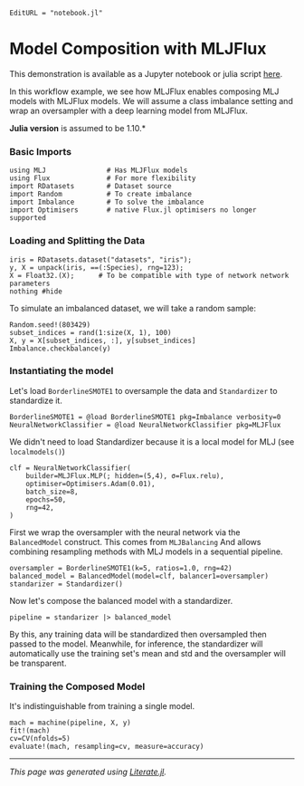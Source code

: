 ```@meta
EditURL = "notebook.jl"
```

# Model Composition with MLJFlux

This demonstration is available as a Jupyter notebook or julia script
[here](https://github.com/FluxML/MLJFlux.jl/tree/dev/docs/src/common_workflows/composition).

In this workflow example, we see how MLJFlux enables composing MLJ models with MLJFlux
models. We will assume a class imbalance setting and wrap an oversampler with a deep
learning model from MLJFlux.

**Julia version** is assumed to be 1.10.*

### Basic Imports

````@example composition
using MLJ               # Has MLJFlux models
using Flux              # For more flexibility
import RDatasets        # Dataset source
import Random           # To create imbalance
import Imbalance        # To solve the imbalance
import Optimisers       # native Flux.jl optimisers no longer supported
````

### Loading and Splitting the Data

````@example composition
iris = RDatasets.dataset("datasets", "iris");
y, X = unpack(iris, ==(:Species), rng=123);
X = Float32.(X);      # To be compatible with type of network network parameters
nothing #hide
````

To simulate an imbalanced dataset, we will take a random sample:

````@example composition
Random.seed!(803429)
subset_indices = rand(1:size(X, 1), 100)
X, y = X[subset_indices, :], y[subset_indices]
Imbalance.checkbalance(y)
````

### Instantiating the model

Let's load `BorderlineSMOTE1` to oversample the data and `Standardizer` to standardize
it.

````@example composition
BorderlineSMOTE1 = @load BorderlineSMOTE1 pkg=Imbalance verbosity=0
NeuralNetworkClassifier = @load NeuralNetworkClassifier pkg=MLJFlux
````

We didn't need to load Standardizer because it is a local model for MLJ (see
`localmodels()`)

````@example composition
clf = NeuralNetworkClassifier(
    builder=MLJFlux.MLP(; hidden=(5,4), σ=Flux.relu),
    optimiser=Optimisers.Adam(0.01),
    batch_size=8,
    epochs=50,
    rng=42,
)
````

First we wrap the oversampler with the neural network via the `BalancedModel`
construct. This comes from `MLJBalancing` And allows combining resampling methods with
MLJ models in a sequential pipeline.

````@example composition
oversampler = BorderlineSMOTE1(k=5, ratios=1.0, rng=42)
balanced_model = BalancedModel(model=clf, balancer1=oversampler)
standarizer = Standardizer()
````

Now let's compose the balanced model with a standardizer.

````@example composition
pipeline = standarizer |> balanced_model
````

By this, any training data will be standardized then oversampled then passed to the
model. Meanwhile, for inference, the standardizer will automatically use the training
set's mean and std and the oversampler will be transparent.

### Training the Composed Model

It's indistinguishable from training a single model.

````@example composition
mach = machine(pipeline, X, y)
fit!(mach)
cv=CV(nfolds=5)
evaluate!(mach, resampling=cv, measure=accuracy)
````

---

*This page was generated using [Literate.jl](https://github.com/fredrikekre/Literate.jl).*

